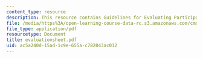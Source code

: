 ```yaml
---
content_type: resource
description: This resource contains Guidelines for Evaluating Participation.
file: /media/https%3A/open-learning-course-data-rc.s3.amazonaws.com/cms-998-videogame-theory-and-analysis-fall-2006/ac5a240d15ad1c9e655ac782043ac012_evaluationsheet.pdf
file_type: application/pdf
resourcetype: Document
title: evaluationsheet.pdf
uid: ac5a240d-15ad-1c9e-655a-c782043ac012
---
```

